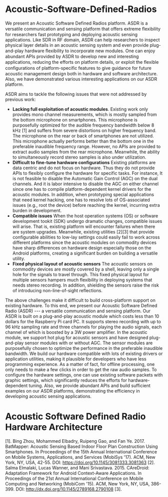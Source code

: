 # Acoustic-Software-Defined-Radios
We present an Acoustic Software Defined Radios platform. 
ASDR is a versatile communication and sensing platform that offers extreme ﬂexibility for researchers fast prototyping and deploying acoustic sensing applications. Like SDR in RF domain, ASDR can help researchers to inspect physical layer details in an acoustic sensing system and even provide plug-and-play hardware ﬂexibility to incorporate new modules. One can enjoy abundant APIs provided by ASDR to develop new and interesting applications, reducing the efforts on platform details, or exploit the ﬂexible conﬁgurations of platform-speciﬁc features to give guidance for future acoustic management design both in hardware and software architecture. Also, we have demonstrated various interesting applications on our ASDR platform.

ASDR aims to tackle the following issues that were not addressed by previous work:

- **Lacking full exploitation of acoustic modules**. Existing work only provides mono channel measurements, which is mostly sampled from the bottom microphone on smartphones. This microphone is purposefully optimized for the audible frequency bandwidth below 8 kHz [1] and suffers from severe distortions on higher frequency band. The microphone on the rear or back of smartphones are not utilized. This microphone actually performs better than the bottom one in the preferable inaudible frequency range. However, no APIs are provided to extract audio samples from the rear microphone. Meanwhile, the ability to simultaneously record stereo samples is also under utilization.
- **Difficult to fine-tune hardware configurations** Existing platforms are data centric and do not focus on hardware. Thus they do not provide APIs to flexibly configure the hardware for specific tasks. For instance, It is not feasible to disable the Automatic Gain Control (AGC) on the dual channels. And it is labor intensive to disable the AGC on either channel since one has to compile platform-dependent kernel drivers for the acoustic modules. In addition, when prototyping special applications that need kernel hacking, one has to resolve lots of OS-associated issues (e.g., root the device) before reaching the kernel, incurring extra burden in development.
- **Compatible issues** When the host operation systems (OS) or software development tookit (SDK) undergo dramatic changes, compatible issues will arise. That is, existing platform will encounter failures when there are system upgrades. Meanwhile, existing utilities [2][3] that provide configurable abilities to low-lay settings could easily fail to work across different platforms since the acoustic modules on commodity devices have sharp differences on hardware design especially those on the Android platforms, creating a significant burden on building a versatile utility.
- **Fixed physical layout of acoustic sensors** The acoustic sensors on commodity devices are mostly covered by a shell, leaving only a single hole for the signals to travel through. This fixed physical layout for multiple sensors hampers much flexibility in deploying systems that needs stereo recording. In addition, shielding the sensors raise the risk of introducing non-line-of-sight reflections.

The above challenges make it difficult to build cross-platform support on existing hardware.
To this end, we present our Acoustic Software Defined Radio (ASDR) --- a versatile communication and sensing platform. Our ASDR is built on a plug-and-play acoustic module which costs less than 10 dollars for the Raspberry Pi card PC. It supports stereo recording with up to 96 kHz sampling rate and three channels for playing the audio signals, each channel of which is boosted by a 3W power amplifier. In the acoustic module, we support hot plug for acoustic sensors and have designed plug-and-play sensor modules with or without AGC. The sensor modules are purposefully chosen to optimize the performance in the preferable inaudible bandwidth. We build our hardware compatible with lots of existing drivers or application utilities, making it plausible for developers who have less programming experience. As a matter of fact, for offline processing, one only needs to make a few clicks in order to get the raw audio samples. To configure the hardware settings, one can use existing software packets with graphic settings, which significantly reduces the efforts for hardware-dependent tuning. Also, we provide abundant APIs and build sufficient examples on our ASDR platforms, demonstrating the efficiency in developing acoustic sensing applications.

# Acoustic Software Defined Radio Hardware Architecture


[1]. Bing Zhou, Mohammed Elbadry, Ruipeng Gao, and Fan Ye. 2017. BatMapper: Acoustic Sensing Based Indoor Floor Plan Construction Using Smartphones. In Proceedings of the 15th Annual International Conference on Mobile Systems, Applications, and Services (MobiSys '17). ACM, New York, NY, USA, 42-55. DOI: https://doi.org/10.1145/3081333.3081363
[2]. Salma Elmalaki, Lucas Wanner, and Mani Srivastava. 2015. CAreDroid: Adaptation Framework for Android Context-Aware Applications. In Proceedings of the 21st Annual International Conference on Mobile Computing and Networking (MobiCom '15). ACM, New York, NY, USA, 386-399. DOI: http://dx.doi.org/10.1145/2789168.2790108
[3]. 
